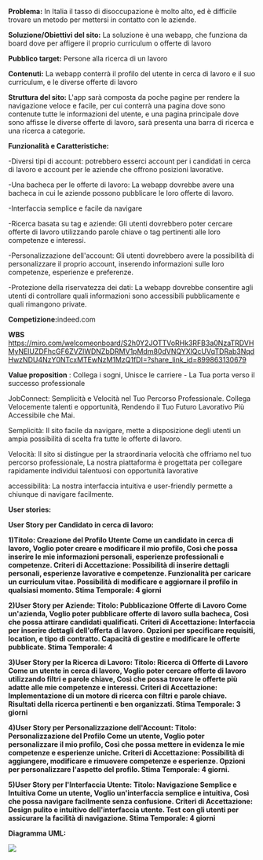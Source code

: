 <b>Problema:</b>
In Italia il tasso di disoccupazione è molto alto, ed è difficile trovare un metodo per mettersi in contatto con le aziende.

<b>Soluzione/Obiettivi del sito:</b>
La soluzione è una webapp, che funziona da board dove per affigere il proprio curriculum o offerte di lavoro

<b>Pubblico target:</b>
Persone alla ricerca di un lavoro

<b>Contenuti:</b>
La webapp conterrà il profilo del utente in cerca di lavoro e il suo curriculum, e le diverse offerte di lavoro

<b>Struttura del sito:</b>
L'app sarà composta da poche pagine per rendere la navigazione veloce e facile, per cui conterrà una pagina dove sono contenute tutte le informazioni del utente, e una pagina principale dove sono affisse le diverse offerte di lavoro,
sarà presenta una barra di ricerca e una ricerca a categorie.

<b>Funzionalità e Caratteristiche:</b>

-Diversi tipi di account: potrebbero esserci account per i candidati in cerca di lavoro e account per le aziende che offrono posizioni lavorative.

-Una bacheca per le offerte di lavoro: La webapp dovrebbe avere una bacheca in cui le aziende possono pubblicare le loro offerte di lavoro. 

-Interfaccia semplice e facile da navigare

-Ricerca basata su tag e aziende: Gli utenti dovrebbero poter cercare offerte di lavoro utilizzando parole chiave o tag pertinenti alle loro competenze e interessi. 

-Personalizzazione dell'account: Gli utenti dovrebbero avere la possibilità di personalizzare il proprio account, inserendo informazioni sulle loro competenze, esperienze e preferenze. 

-Protezione della riservatezza dei dati: La webapp dovrebbe consentire agli utenti di controllare quali informazioni sono accessibili pubblicamente e quali rimangono private.

<b>Competizione:</b>indeed.com

<b>WBS</b>
https://miro.com/welcomeonboard/S2h0Y2JOTTVoRHk3RFB3a0NzaTRDVHMyNElUZDFhcGF6ZVZlWDNZbDRMV1pMdm80dVNQYXlQcUVqTDRab3NqdHwzNDU4NzY0NTcxMTEwNzM1MzQ1fDI=?share_link_id=899863130679

<b>Value proposition</b> : Collega i sogni, Unisce le carriere - La Tua porta verso il successo professionale

JobConnect: Semplicità e Velocità nel Tuo Percorso Professionale. Collega Velocemente talenti e opportunità, Rendendo il Tuo Futuro Lavorativo Più Accessibile che Mai.

Semplicità: Il sito facile da navigare, mette a disposizione degli utenti un ampia possibilità di scelta fra tutte le offerte di lavoro.

Velocità: Il sito si distingue per la straordinaria velocità che offriamo nel tuo percorso professionale,  La nostra piattaforma è progettata per collegare rapidamente individui talentuosi con opportunità lavorative

accessibilità: La nostra interfaccia intuitiva e user-friendly permette a chiunque di navigare facilmente.

<b>User stories:<b>

User Story per Candidato in cerca di lavoro:

1)Titolo: Creazione del Profilo Utente
Come un candidato in cerca di lavoro,
Voglio poter creare e modificare il mio profilo,
Così che possa inserire le mie informazioni personali, esperienze professionali e competenze.
Criteri di Accettazione:
Possibilità di inserire dettagli personali, esperienze lavorative e competenze.
Funzionalità per caricare un curriculum vitae.
Possibilità di modificare e aggiornare il profilo in qualsiasi momento.
Stima Temporale: 4 giorni

2)User Story per Aziende:
Titolo: Pubblicazione Offerte di Lavoro
Come un'azienda,
Voglio poter pubblicare offerte di lavoro sulla bacheca,
Così che possa attirare candidati qualificati.
Criteri di Accettazione:
Interfaccia per inserire dettagli dell'offerta di lavoro.
Opzioni per specificare requisiti, location, e tipo di contratto.
Capacità di gestire e modificare le offerte pubblicate.
Stima Temporale: 4

3)User Story per la Ricerca di Lavoro:
Titolo: Ricerca di Offerte di Lavoro
Come un utente in cerca di lavoro,
Voglio poter cercare offerte di lavoro utilizzando filtri e parole chiave,
Così che possa trovare le offerte più adatte alle mie competenze e interessi.
Criteri di Accettazione:
Implementazione di un motore di ricerca con filtri e parole chiave.
Risultati della ricerca pertinenti e ben organizzati.
Stima Temporale: 3 giorni

4)User Story per Personalizzazione dell'Account:
Titolo: Personalizzazione del Profilo
Come un utente,
Voglio poter personalizzare il mio profilo,
Così che possa mettere in evidenza le mie competenze e esperienze uniche.
Criteri di Accettazione:
Possibilità di aggiungere, modificare e rimuovere competenze e esperienze.
Opzioni per personalizzare l'aspetto del profilo.
Stima Temporale: 4 giorni.

5)User Story per l'Interfaccia Utente:
Titolo: Navigazione Semplice e Intuitiva
Come un utente,
Voglio un'interfaccia semplice e intuitiva,
Così che possa navigare facilmente senza confusione.
Criteri di Accettazione:
Design pulito e intuitivo dell'interfaccia utente.
Test con gli utenti per assicurare la facilità di navigazione.
Stima Temporale: 4 giorni



<b>Diagramma UML:</b>

<img src="http://yuml.me/diagram/scruffy/usecase/[Utente]-(registrazione), [Utente]-(login), [Utente]-(modificare le proprie informazioni), (modificare le proprie informazioni)>(login), [Utente]-(navigare la bacheca), (navigare la bacheca) >(login), (login)<(log out), (registrazione)<(login), [organizzazione]-(registrazione), [organizzazione]-(aggiungere nuove offerte di lavoro), (aggiungere nuove offerte di lavoro)>(login), [organizzazione]-(cancellare le offerte di lavoro), (cancellare le offerte di lavoro)<(note: devono essere state pubblicate da quel account), (cancellare le offerte di lavoro)>(login), [amministratore]-(login), [amministratore]-(cancellare utenti), (cancellare utenti)>(login), [amministratore]-(cancellare post), (cancellare post)>login, [amministratore]-(modificare post), [amministratore]-(modificare utenti), [organizzazione]-(modificare post), (modificare post)>(login), (modificare utenti)>(login)">
